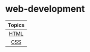 # web-development


|   Topics     | 
| :------------------: |
|  [ HTML](./01_HTML_Notes/README.md) |
|  [ CSS ](./02_CSS_Notes/README.md) |